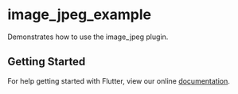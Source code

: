 # image_jpeg_example

Demonstrates how to use the image_jpeg plugin.

## Getting Started

For help getting started with Flutter, view our online
[documentation](https://flutter.io/).
